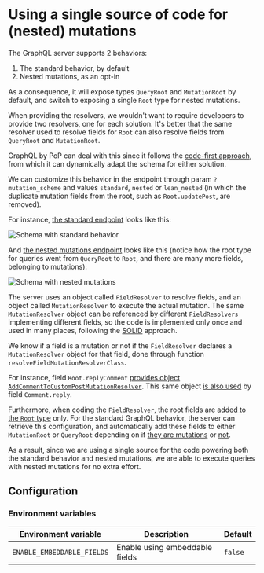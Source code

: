 # Using a single source of code for (nested) mutations

The GraphQL server supports 2 behaviors:

1. The standard behavior, by default
2. Nested mutations, as an opt-in

As a consequence, it will expose types `QueryRoot` and `MutationRoot` by default, and switch to exposing a single `Root` type for nested mutations.

When providing the resolvers, we wouldn't want to require developers to provide two resolvers, one for each solution. It's better that the same resolver used to resolve fields for `Root` can also resolve fields from `QueryRoot` and `MutationRoot`.

GraphQL by PoP can deal with this since it follows the [code-first approach](./code-first.html), from which it can dynamically adapt the schema for either solution.

We can customize this behavior in the endpoint through param `?mutation_scheme` and values `standard`, `nested` or `lean_nested` (in which the duplicate mutation fields from the root, such as `Root.updatePost`, are removed).

For instance, [the standard endpoint](https://newapi.getpop.org/graphql-interactive/) looks like this:

![Schema with standard behavior](images/interactive-schema-standard.jpg)

And [the nested mutations endpoint](https://newapi.getpop.org/graphql-interactive/?mutation_scheme=nested) looks like this (notice how the root type for queries went from `QueryRoot` to `Root`, and there are many more fields, belonging to mutations):

![Schema with nested mutations](images/interactive-schema-nested-mutations.jpg)

The server uses an object called `FieldResolver` to resolve fields, and an object called `MutationResolver` to execute the actual mutation. The same `MutationResolver` object can be referenced by different `FieldResolvers` implementing different fields, so the code is implemented only once and used in many places, following the [SOLID](https://en.wikipedia.org/wiki/SOLID) approach.

We know if a field is a mutation or not if the `FieldResolver` declares a `MutationResolver` object for that field, done through function `resolveFieldMutationResolverClass`.

For instance, field `Root.replyComment` [provides object `AddCommentToCustomPostMutationResolver`](https://github.com/PoPSchema/comment-mutations/blob/a5e1b03a8ca3f7723d990ba6d63c19b7f32c8c8d/src%2FFieldResolvers%2FRootFieldResolver.php#L65). This same object [is also used](https://github.com/PoPSchema/comment-mutations/blob/a5e1b03a8ca3f7723d990ba6d63c19b7f32c8c8d/src%2FFieldResolvers%2FCommentFieldResolver.php#L96) by field `Comment.reply`.

Furthermore, when coding the `FieldResolver`, the root fields are [added to the `Root` type](https://github.com/PoPSchema/comment-mutations/blob/a5e1b03a8ca3f7723d990ba6d63c19b7f32c8c8d/src%2FFieldResolvers%2FRootFieldResolver.php#L21) only. For the standard GraphQL behavior, the server can retrieve this configuration, and automatically add these fields to either `MutationRoot` or `QueryRoot` depending on if [they are mutations](https://github.com/GraphQLByPoP/graphql-server/blob/ece4d883a7e720ebb51f07b84efa94c0bbaa243c/src%2FTypeResolvers%2FMutationRootTypeResolver.php#L42) or [not](https://github.com/GraphQLByPoP/graphql-server/blob/a26eed6e6fa9facc7c56e35b666113d834529d4a/src%2FTypeResolvers%2FQueryRootTypeResolver.php#L42). 

As a result, since we are using a single source for the code powering both the standard behavior and nested mutations, we are able to execute queries with nested mutations for no extra effort.





## Configuration

### Environment variables

| Environment variable | Description | Default |
| --- | --- | --- |
| `ENABLE_EMBEDDABLE_FIELDS` | Enable using embeddable fields | `false` |
